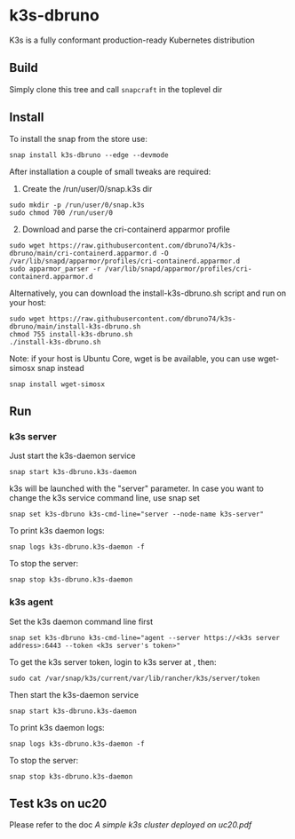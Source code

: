 # k3s-dbruno
K3s is a fully conformant production-ready Kubernetes distribution

## Build
Simply clone this tree and call `snapcraft` in the toplevel dir

## Install
To install the snap from the store use:

`snap install k3s-dbruno --edge --devmode`

After installation a couple of small tweaks are required:

1. Create the /run/user/0/snap.k3s dir
```
sudo mkdir -p /run/user/0/snap.k3s
sudo chmod 700 /run/user/0
```
2. Download and parse the cri-containerd apparmor profile
```
sudo wget https://raw.githubusercontent.com/dbruno74/k3s-dbruno/main/cri-containerd.apparmor.d -O /var/lib/snapd/apparmor/profiles/cri-containerd.apparmor.d
sudo apparmor_parser -r /var/lib/snapd/apparmor/profiles/cri-containerd.apparmor.d
```

Alternatively, you can download the install-k3s-dbruno.sh script and run on your host:
```
sudo wget https://raw.githubusercontent.com/dbruno74/k3s-dbruno/main/install-k3s-dbruno.sh
chmod 755 install-k3s-dbruno.sh
./install-k3s-dbruno.sh
```

Note: if your host is Ubuntu Core, wget is be available, you can use wget-simosx snap instead

`snap install wget-simosx`

## Run
### k3s server
Just start the k3s-daemon service

`snap start k3s-dbruno.k3s-daemon`

k3s will be launched with the "server" parameter. In case you want to change the k3s service command line, use snap set

`snap set k3s-dbruno k3s-cmd-line="server --node-name k3s-server"`

To print k3s daemon logs:

`snap logs k3s-dbruno.k3s-daemon -f`

To stop the server:

`snap stop k3s-dbruno.k3s-daemon`

### k3s agent
Set the k3s daemon command line first

`snap set k3s-dbruno k3s-cmd-line="agent --server https://<k3s server address>:6443 --token <k3s server's token>"` 

To get the k3s server token, login to k3s server at <k3s server address>, then:

`sudo cat /var/snap/k3s/current/var/lib/rancher/k3s/server/token`

Then start the k3s-daemon service

`snap start k3s-dbruno.k3s-daemon`

To print k3s daemon logs:

`snap logs k3s-dbruno.k3s-daemon -f`

To stop the server:

`snap stop k3s-dbruno.k3s-daemon`

## Test k3s on uc20

Please refer to the doc _A simple k3s cluster deployed on uc20.pdf_




